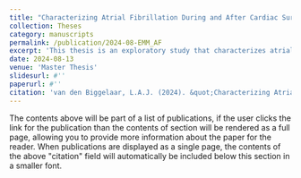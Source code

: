 ```yaml
---
title: "Characterizing Atrial Fibrillation During and After Cardiac Surgery: An Exceptional Model Mining Approach on ECG Morphology Abnormalities"
collection: Theses
category: manuscripts
permalink: /publication/2024-08-EMM_AF
excerpt: 'This thesis is an exploratory study that characterizes atrial fibrillation during and after cardiac surgery using electrocardiogram morphology abnormalities in a transparent matter. Atrial fibrillation detection and prediction methods are black box methods that lack sufficient insights into their decisions, even though this aspect is important to gain the trust of the medical workers. Our aim to transparently identify unexpected risk factors for atrial fibrillation helps experts increase their understanding of the problem and assist in decision-making regarding administering preventative medication to risk groups. With the implementation of the exceptional model mining framework on time series constructed with anti-redundancy strategies, refinement strategies for all attribute types, and suitable quality measures specifically designed with the electrocardiogram morphology known for atrial fibrillation. Our version of the exceptional model mining framework suitable for time series has found several subgroups that align with existing research regarding risk factors of atrial fibrillation and is the basis for new hypotheses that are created based on newly found characteristics in the subgroup descriptions. For several of these subgroups, it has been advised to consider preventative medication.'
date: 2024-08-13
venue: 'Master Thesis'
slidesurl: #'' 
paperurl: #''
citation: 'van den Biggelaar, L.A.J. (2024). &quot;Characterizing Atrial Fibrillation During and After Cardiac Surgery: An Exceptional Model Mining Approach on ECG Morphology Abnormalities&quot; <i>Master Thesis</i>.'
---
```



The contents above will be part of a list of publications, if the user clicks the link for the publication than the contents of section will be rendered as a full page, allowing you to provide more information about the paper for the reader. When publications are displayed as a single page, the contents of the above "citation" field will automatically be included below this section in a smaller font.